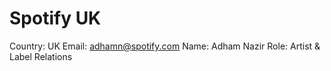 # Spotify UK

Country: UK
Email: adhamn@spotify.com
Name: Adham Nazir
Role: Artist & Label Relations